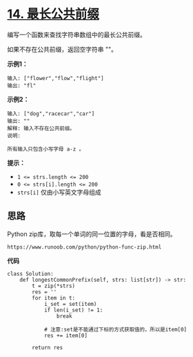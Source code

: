 # [14. 最长公共前缀](https://leetcode.cn/problems/longest-common-prefix/)

编写一个函数来查找字符串数组中的最长公共前缀。

如果不存在公共前缀，返回空字符串 ""。

**示例1：**

```
输入: ["flower","flow","flight"]
输出: "fl"
```

**示例2：**

```
输入: ["dog","racecar","car"]
输出: ""
解释: 输入不存在公共前缀。
说明:

所有输入只包含小写字母 a-z 。
```

 

**提示：**

- `1 <= strs.length <= 200`
- `0 <= strs[i].length <= 200`
- `strs[i]` 仅由小写英文字母组成





## 思路

Python zip库，取每一个单词的同一位置的字母，看是否相同。

```
https://www.runoob.com/python/python-func-zip.html
```

**代码**

```
class Solution:
    def longestCommonPrefix(self, strs: list[str]) -> str:
        t = zip(*strs)
        res = ''
        for item in t:
            i_set = set(item)
            if len(i_set) != 1:
                break

            # 注意:set是不能通过下标的方式获取值的，所以是item[0]
            res += item[0]

        return res
```


